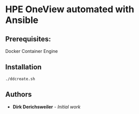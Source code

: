 # HPE OneView automated with Ansible

## Prerequisites:
Docker Container Engine

## Installation
```
./ddcreate.sh
```

## Authors

* **Dirk Derichsweiler** - *Initial work* 